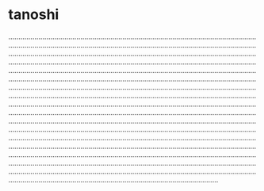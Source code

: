 # tanoshi
.....................................................................................................................................................................................................................................................................................................................................................................................................................................................................................................................................................................................................................................................................................................................................................................................................................................................................................................................................................................................................................................................................................................................................................................................................................................................................................................................................................................................................................................................................................................................................................................................................................................................................................................................................................................................................................................................................................................................................................................................................................................................................................................................................................................................................................................................................................................